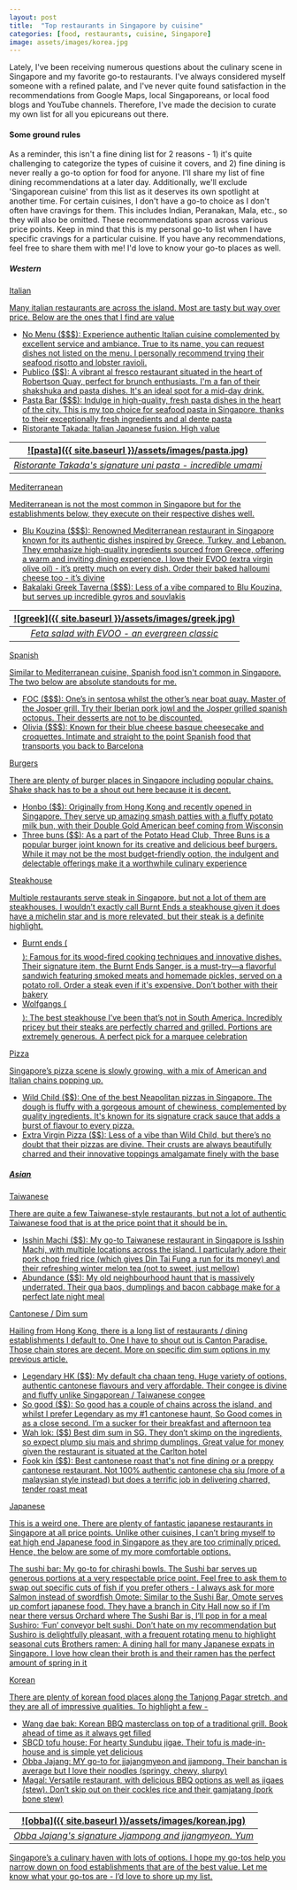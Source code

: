 ```yaml
---
layout: post
title:  "Top restaurants in Singapore by cuisine"
categories: [food, restaurants, cuisine, Singapore]
image: assets/images/korea.jpg
---
```

Lately, I've been receiving numerous questions about the culinary scene in Singapore and my favorite go-to restaurants. I've always considered myself someone with a refined palate, and I've never quite found satisfaction in the recommendations from Google Maps, local Singaporeans, or local food blogs and YouTube channels. Therefore, I've made the decision to curate my own list for all you epicureans out there.

#### Some ground rules

As a reminder, this isn't a fine dining list for 2 reasons - 1) it's quite challenging to categorize the types of cuisine it covers, and 2) fine dining is never really a go-to option for food for anyone. I'll share my list of fine dining recommendations at a later day. Additionally, we'll exclude 'Singaporean cuisine' from this list as it deserves its own spotlight at another time. For certain cuisines, I don't have a go-to choice as I don't often have cravings for them. This includes Indian, Peranakan, Mala, etc., so they will also be omitted. These recommendations span across various price points. Keep in mind that this is my personal go-to list when I have specific cravings for a particular cuisine. If you have any recommendations, feel free to share them with me! I'd love to know your go-to places as well.

##### Western

<u>Italian<u>

Many italian restaurants are across the island. Most are tasty but way over price. Below are the ones that I find are value

+ No Menu ($$$): Experience authentic Italian cuisine complemented by excellent service and ambiance. True to its name, you can request dishes not listed on the menu. I personally recommend trying their seafood risotto and lobster ravioli.
+ Publico ($$): A vibrant al fresco restaurant situated in the heart of Robertson Quay, perfect for brunch enthusiasts. I'm a fan of their shakshuka and pasta dishes. It's an ideal spot for a mid-day drink.
+ Pasta Bar ($$$): Indulge in high-quality, fresh pasta dishes in the heart of the city. This is my top choice for seafood pasta in Singapore, thanks to their exceptionally fresh ingredients and al dente pasta
+ Ristorante Takada: Italian Japanese fusion. High value 

| ![pasta]({{ site.baseurl }}/assets/images/pasta.jpg)
|:--:| 
|  *Ristorante Takada's signature uni pasta - incredible umami*  |

<u>Mediterranean<u>

Mediterranean is not the most common in Singapore but for the establishments below, they execute on their respective dishes well.

+ Blu Kouzina ($$$): Renowned Mediterranean restaurant in Singapore known for its authentic dishes inspired by Greece, Turkey, and Lebanon. They emphasize high-quality ingredients sourced from Greece, offering a warm and inviting dining experience. I love their EVOO (extra virgin olive oil) - it’s pretty much on every dish. Order their baked halloumi cheese too - it’s divine
+ Bakalaki Greek Taverna ($$$): Less of a vibe compared to Blu Kouzina, but serves up incredible gyros and souvlakis

| ![greek]({{ site.baseurl }}/assets/images/greek.jpg)
|:--:| 
|  *Feta salad with EVOO - an evergreen classic*  |

<u>Spanish<u>

Similar to Mediterranean cuisine, Spanish food isn't common in Singapore. The two below are absolute standouts for me.

+ FOC ($$$): One’s in sentosa whilst the other’s near boat quay. Master of the Josper grill. Try their Iberian pork jowl and the Josper grilled spanish octopus. Their desserts are not to be discounted.
+ Olivia ($$$): Known for their blue cheese basque cheesecake and croquettes. Intimate and straight to the point Spanish food that transports you back to Barcelona

<u>Burgers<u>

There are plenty of burger places in Singapore including popular chains. Shake shack has to be a shout out here because it is decent.

+ Honbo ($$): Originally from Hong Kong and recently opened in Singapore. They serve up amazing smash patties with a fluffy potato milk bun, with their Double Gold American beef coming from Wisconsin
+ Three buns ($$): As a part of the Potato Head Club, Three Buns is a popular burger joint known for its creative and delicious beef burgers. While it may not be the most budget-friendly option, the indulgent and delectable offerings make it a worthwhile culinary experience

<u>Steakhouse<u>

Multiple restaurants serve steak in Singapore, but not a lot of them are steakhouses. I wouldn’t exactly call Burnt Ends a steakhouse given it does have a michelin star and is more relevated, but their steak is a definite highlight.

+ Burnt ends ($$$$): Famous for its wood-fired cooking techniques and innovative dishes. Their signature item, the Burnt Ends Sanger, is a must-try—a flavorful sandwich featuring smoked meats and homemade pickles, served on a potato roll. Order a steak even if it's expensive. Don’t bother with their bakery
+ Wolfgangs ($$$$): The best steakhouse I’ve been that’s not in South America. Incredibly pricey but their steaks are perfectly charred and grilled. Portions are extremely generous. A perfect pick for a marquee celebration

<u>Pizza<u>

Singapore’s pizza scene is slowly growing, with a mix of American and Italian chains popping up.

+ Wild Child ($$): One of the best Neapolitan pizzas in Singapore. The dough is fluffy with a gorgeous amount of chewiness, complemented by quality ingredients. It's known for its signature crack sauce that adds a burst of flavour to every pizza.
+ Extra Virgin Pizza ($$): Less of a vibe than Wild Child, but there’s no doubt that their pizzas are divine. Their crusts are always beautifully charred and their innovative toppings amalgamate finely with the base

##### Asian

<u>Taiwanese<u>

There are quite a few Taiwanese-style restaurants, but not a lot of authentic Taiwanese food that is at the price point that it should be in.

+ Isshin Machi ($$): My go-to Taiwanese restaurant in Singapore is Isshin Machi, with multiple locations across the island. I particularly adore their pork chop fried rice (which gives Din Tai Fung a run for its money) and their refreshing winter melon tea (not to sweet, just mellow)
+ Abundance ($$): My old neighbourhood haunt that is massively underrated. Their gua baos, dumplings and bacon cabbage make for a perfect late night meal

<u>Cantonese / Dim sum<u>

Hailing from Hong Kong, there is a long list of restaurants / dining establishments I default to. One I have to shout out is Canton Paradise. Those chain stores are decent. More on specific dim sum options in [my previous article](https://fromhktosg.github.io/dimsum/).

+ Legendary HK ($$): My default cha chaan teng. Huge variety of options, authentic cantonese flavours and very affordable. Their congee is divine and fluffy unlike Singaporean / Taiwanese congee
+ So good ($$): So good has a couple of chains across the island, and whilst I prefer Legendary as my #1 cantonese haunt, So Good comes in as a close second. I’m a sucker for their breakfast and afternoon tea
+ Wah lok: ($$) Best dim sum in SG. They don’t skimp on the ingredients, so expect plump siu mais and shrimp dumplings. Great value for money given the restaurant is situated at the Carlton hotel
+ Fook kin ($$): Best cantonese roast that's not fine dining or a preppy cantonese restaurant. Not 100% authentic cantonese cha siu (more of a malaysian style instead) but does a terrific job in delivering charred, tender roast meat

<u>Japanese<u>

This is a weird one. There are plenty of fantastic japanese restaurants in Singapore at all price points. Unlike other cuisines, I can’t bring myself to eat high end Japanese food in Singapore as they are too criminally priced. Hence, the below are some of my more comfortable options.

The sushi bar: My go-to for chirashi bowls. The Sushi bar serves up generous portions at a very respectable price point. Feel free to ask them to swap out specific cuts of fish if you prefer others - I always ask for more Salmon instead of swordfish
Omote: Similar to the Sushi Bar, Omote serves up comfort japanese food. They have a branch in City Hall now so if I’m near there versus Orchard where The Sushi Bar is, I’ll pop in for a meal
Sushiro: ‘Fun’ conveyor belt sushi. Don’t hate on my recommendation but Sushiro is delightfully pleasant, with a frequent rotating menu to highlight seasonal cuts
Brothers ramen: A dining hall for many Japanese expats in Singapore. I love how clean their broth is and their ramen has the perfect amount of spring in it

<u>Korean<u>

There are plenty of korean food places along the Tanjong Pagar stretch, and they are all of impressive qualities. To highlight a few -

+ Wang dae bak: Korean BBQ masterclass on top of a traditional grill. Book ahead of time as it always get filled
+ SBCD tofu house: For hearty Sundubu jigae. Their tofu is made-in-house and is simple yet delicious
+ Obba Jajang: MY go-to for jjajangmyeon and jjampong. Their banchan is average but I love their noodles (springy, chewy, slurpy)
+ Magal: Versatile restaurant, with delicious BBQ options as well as jigaes (stew). Don’t skip out on their cockles rice and their gamjatang (pork bone stew)

| ![obba]({{ site.baseurl }}/assets/images/korean.jpg)
|:--:| 
|  *Obba Jajang's signature Jjampong and jjangmyeon. Yum*  |

Singapore’s a culinary haven with lots of options. I hope my go-tos help you narrow down on food establishments that are of the best value. Let me know what your go-tos are - I’d love to shore up my list. 
